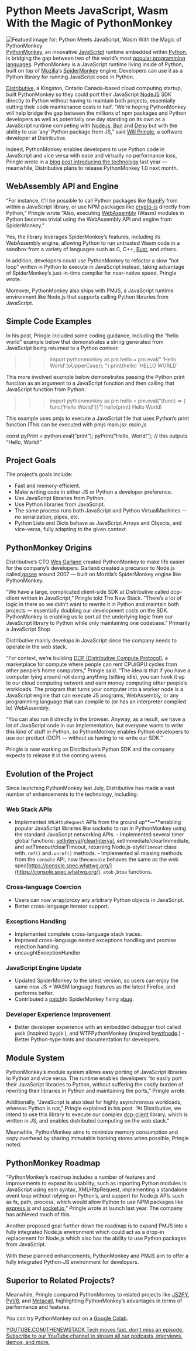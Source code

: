# Python Meets JavaScript, Wasm With the Magic of PythonMonkey
![Featued image for: Python Meets JavaScript, Wasm With the Magic of PythonMonkey](https://cdn.thenewstack.io/media/2024/07/eacad406-pythonmonkey2-1024x512.png)
[PythonMonkey](https://github.com/Distributive-Network/PythonMonkey), an innovative [JavaScript](https://thenewstack.io/javascript-on-demand-how-qwik-differs-from-react-hydration/) runtime embedded within [Python](https://thenewstack.io/an-introduction-to-python-a-language-for-the-ages/), is bridging the gap between two of the world’s most [popular programming languages](https://thenewstack.io/rust-growing-fastest-but-javascript-reigns-supreme/).
PythonMonkey is a JavaScript runtime living inside of Python, built on top of [Mozilla](https://thenewstack.io/mozilla-llamafile-builders-projects-shine-at-ai-engineers-worlds-fair/)‘s [SpiderMonkey](https://spidermonkey.dev/) engine. Developers can use it as a Python library for running JavaScript code in Python.

[Distributive](https://distributive.network/), a Kingston, Ontario Canada-based cloud computing startup, built PythonMonkey so they could port their JavaScript [NodeJS](https://thenewstack.io/node-js-22-release-improves-developer-experience/) SDK directly to Python without having to maintain both projects, essentially cutting their code maintenance costs in half.
“We’re hoping PythonMonkey will help bridge the gap between the millions of npm packages and Python developers as well as potentially one day standing on its own as a JavaScript runtime competing with [Node.js](https://thenewstack.io/node-js-22-release-improves-developer-experience/), [Bun](https://thenewstack.io/meet-bun-a-javascript-runtime-for-the-whole-dev-lifecycle/) and [Deno](https://thenewstack.io/with-additional-funding-deno-sets-out-to-challenge-node-js/) but with the ability to use ‘any’ Python package from JS,” said [Will Pringle](https://www.linkedin.com/in/will-pringle/), a software developer at Distributive.

Indeed, PythonMonkey enables developers to use Python code in JavaScript and vice versa with ease and virtually no performance loss, Pringle wrote in a [blog post introducing the technology](https://medium.com/@willkantorpringle/pythonmonkey-javascript-wasm-interop-in-python-using-spidermonkey-bindings-4a8efce2e598) last year — meanwhile, Distributive plans to release PythonMonkey 1.0 next month.

## WebAssembly API and Engine
“For instance, it’ll be possible to call Python packages like [NumPy](https://numpy.org/) from within a JavaScript library, or use NPM packages like [crypto-js](https://www.npmjs.com/package/crypto-js) directly from Python,” Pringle wrote “Also, executing [WebAssembly](https://thenewstack.io/webassembly-adoption-is-slow-and-steady-winning-the-race/) (Wasm) modules in Python becomes trivial using the WebAssembly API and engine from SpiderMonkey.”

Yes, the library leverages SpiderMonkey’s features, including its WebAssembly engine, allowing Python to run untrusted Wasm code in a sandbox from a variety of languages such as C, C++, [Rust](https://thenewstack.io/rust-on-the-rise-new-advocacy-expected-to-advance-adoption/), and others.

In addition, developers could use PythonMonkey to refactor a slow “hot loop” written in Python to execute in JavaScript instead, taking advantage of SpiderMonkey’s just-in-time compiler for near-native speed, Pringle wrote.

Moreover, PythonMonkey also ships with PMJS, a JavaScript runtime environment like Node.js that supports calling Python libraries from JavaScript.

## Simple Code Examples
In his post, Pringle included some coding guidance, including the “hello world” example below that demonstrates a string generated from JavaScript being returned to a Python context:

>>> import pythonmonkey as pm
>>> hello = pm.eval(” ‘Hello World’.toUpperCase(); “)
>>> print(hello)
‘HELLO WORLD’

This more involved example below demonstrates passing the Python print function as an argument to a JavaScript function and then calling that JavaScript function from Python:

>>> import pythonmonkey as pm
>>> hello = pm.eval(“(func) => { func(‘Hello World!’)}”)
>>> hello(print)
Hello World!

This example uses pmjs to execute a JavaScript file that uses Python’s print function (This can be executed with pmjs main.js):
*main.js*

const pyPrint = python.eval(“print”);
pyPrint(“Hello, World!”); // this outputs “Hello, World!”

## Project Goals
The project’s goals include:

- Fast and memory-efficient.
- Make writing code in either JS or Python a developer preference.
- Use JavaScript libraries from Python.
- Use Python libraries from JavaScript.
- The same process runs both JavaScript and Python VirtualMachines — no serialization, pipes, etc.
- Python Lists and Dicts behave as JavaScript Arrays and Objects, and vice-versa, fully adapting to the given context.
## PythonMonkey Origins
Distributive’s CTO [Wes Garland](https://www.linkedin.com/in/wesley-garland-2203a23/) created PythonMonkey to make life easier for the company’s developers. Garland created a precursor to Node.js called[ gpsee](https://github.com/wesgarland/gpsee) around 2007 — built on Mozilla’s SpiderMonkey engine like PythonMonkey.

“We have a large, complicated client-side SDK at Distributive called dcp-client written in JavaScript,” Pringle told The New Stack. “There’s a lot of logic in there so we didn’t want to rewrite it in Python and maintain both projects — essentially doubling our development costs on the SDK. PythonMonkey is enabling us to port all the underlying logic from our JavaScript library to Python while only maintaining one codebase.”
Primarily a JavaScript Shop

Distributive mainly develops in JavaScript since the company needs to operate in the web stack.

“For context, we’re building [DCP (Distributive Compute Protocol)](https://distributive.network/platform), a marketplace for compute where people can rent CPU/GPU cycles from other people’s home computers,” Pringle said. “The idea is that if you have a computer lying around not doing anything (sitting idle), you can hook it up to our cloud computing network and earn money computing other people’s workloads. The program that turns your computer into a worker node is a JavaScript engine that can execute JS programs, WebAssembly, or any programming language that can compile to (or has an interpreter compiled to) WebAssembly.

“You can also run it directly in the browser. Anyway, as a result, we have a lot of JavaScript code in our implementation, but everyone wants to write this kind of stuff in Python, so PythonMonkey enables Python developers to use our product (DCP) — without us having to re-write our SDK.”

Pringle is now working on Distributive’s Python SDK and the company expects to release it in the coming weeks.

## Evolution of the Project
Since launching PythonMonkey last July, Distributive has made a vast number of enhancements to the technology, including:

### Web Stack APIs
- Implemented
`XMLHttpRequest`
APIs from the ground up**—**enabling popular JavaScript libraries like socketio to run in PythonMonkey using the standard JavaScript networking APIs. - Implemented several timer global functions:
[setInterval](https://developer.mozilla.org/en-US/docs/Web/API/setInterval)/[clearInterval](https://developer.mozilla.org/en-US/docs/Web/API/clearInterval), setImmediate/clearImmediate, and setTimeout/clearTimeout, returning Node.js-style`Timeout`
class with`.ref()`
and`.unref()`
methods. - Implemented all missing methods from the
`console`
API, now the`console`
behaves the same as the web spec[https://console.spec.whatwg.org/](https://console.spec.whatwg.org/). `atob`
,`btoa`
functions.
### Cross-language Coercion
- Users can now wrap/proxy any arbitrary Python objects in JavaScript.
- Better cross-language iterator support.
### Exceptions Handling
- Implemented complete cross-language stack traces.
- Improved cross-language nested exceptions handling and promise rejection handling.
- uncaughtExceptionHandler
### JavaScript Engine Update
- Updated SpiderMonkey to the latest version, so users can enjoy the same new JS + WASM language features as the latest Firefox, and performs better.
- Contributed a
[patch](https://bugzilla.mozilla.org/show_bug.cgi?id=1904747)to SpiderMonkey fixing a[bug](https://bugzilla.mozilla.org/show_bug.cgi?id=1904747).
### Developer Experience Improvement
- Better developer experience with an embedded debugger tool called
`pmdb`
(inspired by`gdb`
), and WTFPythonMonkey (inspired by[wtfnode](https://www.npmjs.com/package/wtfnode).) - Better Python-type hints and documentation for developers.
## Module System
PythonMonkey’s module system allows easy porting of JavaScript libraries to Python and vice versa. The runtime enables developers “to easily port their JavaScript libraries to Python, without suffering the costly burden of rewriting their libraries in Python and maintaining the ports,” Pringle wrote.

Additionally, “JavaScript is also ideal for highly asynchronous workloads, whereas Python is not,” Pringle explained in his post. “At Distributive, we intend to use this library to execute our complex [dcp-client](https://docs.dcp.dev/api/dcp-client/index.html) library, which is written in JS, and enables distributed computing on the web stack.”

Meanwhile, PythonMonkey aims to minimize memory consumption and copy overhead by sharing immutable backing stores when possible, Pringle noted.

## PythonMonkey Roadmap
“PythonMonkey’s roadmap includes a number of features and improvements to expand its usability, such as importing Python modules in JavaScript using esm syntax, XMLHttpRequest, implementing a standalone event loop without relying on Python’s, and support for Node.js APIs such as fs, path, process, which would allow Python to use NPM packages like [express.js](https://expressjs.com/) and [socket.io](https://socket.io/),” Pringle wrote at launch last year. The company has achieved much of this.

Another proposed goal further down the roadmap is to expand PMJS into a fully integrated Node.js environment which could act as a drop-in replacement for Node.js which also has the ability to use Python packages from JavaScript.

With these planned enhancements, PythonMonkey and PMJS aim to offer a fully integrated Python-JS environment for developers.

## Superior to Related Projects?
Meanwhile, Pringle compared PythonMonkey to related projects like [JS2PY](https://github.com/PiotrDabkowski/Js2Py), [PyV8](https://github.com/okoye/PyV8), and [Metacall](https://github.com/metacall/core), highlighting PythonMonkey’s advantages in terms of performance and features.

You can try PythonMonkey out on a [Google Colab](https://colab.research.google.com/drive/1INshyn0gNMgULQVtXlQWK1QuDGwdgSGZ?usp=sharing).

[
YOUTUBE.COM/THENEWSTACK
Tech moves fast, don't miss an episode. Subscribe to our YouTube
channel to stream all our podcasts, interviews, demos, and more.
](https://youtube.com/thenewstack?sub_confirmation=1)